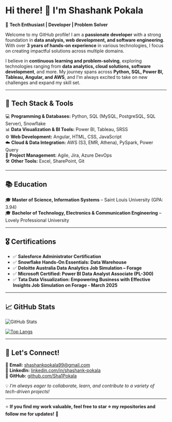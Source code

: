 # Hi there! 👋 I'm Shashank Pokala  

🚀 **Tech Enthusiast | Developer | Problem Solver**  

Welcome to my GitHub profile! I am a **passionate developer** with a strong foundation in **data analysis, web development, and software engineering**. With over **3 years of hands-on experience** in various technologies, I focus on creating impactful solutions across multiple domains.  

I believe in **continuous learning and problem-solving**, exploring technologies ranging from **data analytics, cloud solutions, software development**, and more. My journey spans across **Python, SQL, Power BI, Tableau, Angular, and AWS**, and I'm always excited to take on new challenges and expand my skill set.

---

## 🔧 Tech Stack & Tools  

💻 **Programming & Databases:** Python, SQL (MySQL, PostgreSQL, SQL Server), Snowflake  
📊 **Data Visualization & BI Tools:** Power BI, Tableau, SRSS  
⚙️ **Web Development:** Angular, HTML, CSS, JavaScript  
☁️ **Cloud & Data Integration:** AWS (S3, EMR, Athena), PySpark, Power Query  
📑 **Project Management:** Agile, Jira, Azure DevOps  
🛠 **Other Tools:** Excel, SharePoint, Git  

---

## 📚 Education  

🎓 **Master of Science, Information Systems** – Saint Louis University (GPA: 3.94)  
🎓 **Bachelor of Technology, Electronics & Communication Engineering** – Lovely Professional University  

---

## 🎖 Certifications  

- ✅ **Salesforce Administrator Certification**  
- ✅ **Snowflake Hands-On Essentials: Data Warehouse**  
- ✅ **Deloitte Australia Data Analytics Job Simulation – Forage**  
- ✅ **Microsoft Certified: Power BI Data Analyst Associate (PL-300)**  
- ✅ **Tata Data Visualization: Empowering Business with Effective Insights Job Simulation on Forage - March 2025**  

---

## 📈 GitHub Stats  

![GitHub Stats](https://github-readme-stats.vercel.app/api?username=Sha1Pokala&show_icons=true&theme=radical)  

[![Top Langs](https://github-readme-stats.vercel.app/api/top-langs/?username=Sha1Pokala&layout=compact&theme=radical)](https://github.com/Sha1Pokala)  

---

## 🚀 Let's Connect!  

📧 **Email:** shashankpokala99@gmail.com  
🔗 **LinkedIn:** [linkedin.com/in/shashank-pokala](https://linkedin.com/in/shashank-pokala)  
📂 **GitHub:** [github.com/Sha1Pokala](https://github.com/Sha1Pokala)  

💡 *I’m always eager to collaborate, learn, and contribute to a variety of tech-driven projects!*  

---

⭐ **If you find my work valuable, feel free to star ⭐ my repositories and follow me for updates!** 🚀  
